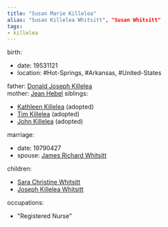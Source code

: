 ```yaml
---
title: "Susan Marie Killelea"
alias: "Susan Killelea Whitsitt", "Susan Whitsitt"
tags:
- killelea
---
```


birth:
  - date: 19531121
  - location: #Hot-Springs, #Arkansas, #United-States 

father: [Donald Joseph Killelea](Donald%20Joseph%20Killelea.md)   
mother: [Jean Hebel](Jean%20Hebel.md)
siblings:
  - [Kathleen Killelea](Kathleen%20Killelea) (adopted)
  - [Tim Killelea](Tim%20Killelea) (adopted)
  - [John Killelea](John%20Killelea) (adopted)

marriage:
  - date: 19790427
  - spouse: [James Richard Whitsitt](James%20Richard%20Whitsitt.md) 

children:
  - [Sara Christine Whitsitt](Sara%20Christine%20Whitsitt.md)
  - [Joseph Killelea Whitsitt](Joseph%20Killelea%20Whitsitt.md)

occupations:
  - "Registered Nurse"
